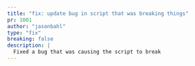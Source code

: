 ```yaml
---
title: "fix: update bug in script that was breaking things"
pr: 1001
author: "jasonbahl"
type: "fix"
breaking: false
description: |
  Fixed a bug that was causing the script to break
---
```


